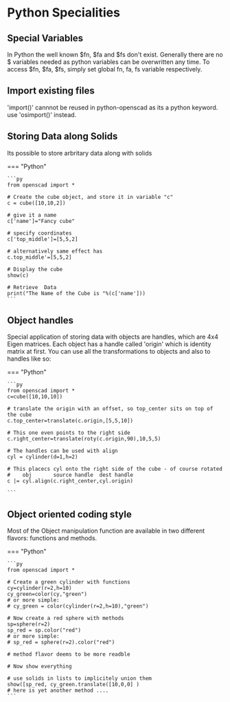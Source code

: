 # Python Specialities

## Special Variables

In Python the well known $fn, $fa  and $fs don't exist.
Generally there are no $ variables needed as python variables can be overwritten any time.
To access $fn, $fa, $fs, simply set global fn, fa, fs variable respectively.

## Import existing files

'import()' cannnot be reused in python-openscad as its a python keyword. use 'osimport()' instead.

## Storing Data along Solids

Its possible to store arbritary data along with solids

=== "Python"

    ```py
    from openscad import *

    # Create the cube object, and store it in variable "c"
    c = cube([10,10,2])

    # give it a name
    c['name']="Fancy cube"

    # specify coordinates
    c['top_middle']=[5,5,2]

    # alternatively same effect has
    c.top_middle'=[5,5,2]

    # Display the cube
    show(c)

    # Retrieve  Data
    print("The Name of the Cube is "%(c['name']))
    ```

## Object handles

Special application of storing data with objects are handles, which are 4x4 Eigen matrices.
Each object has a handle called 'origin' which is identity matrix at first. 
You can use all the transformations to objects and also to handles like so:


=== "Python"

    ```py
    from openscad import *
    c=cube([10,10,10])

    # translate the origin with an offset, so top_center sits on top of the cube
    c.top_center=translate(c.origin,[5,5,10])
    
    # This one even points to the right side
    c.right_center=translate(roty(c.origin,90),10,5,5)

    # The handles can be used with align
    cyl = cylinder(d=1,h=2)

    # This placecs cyl onto the right side of the cube - of course rotated
    #    obj       source handle  dest handle
    c |= cyl.align(c.right_center,cyl.origin)

    ```

## Object oriented coding style

Most of the Object manipulation function are available in two different flavors: functions and methods.

=== "Python"

    ```py
    from openscad import *

    # Create a green cylinder with functions
    cy=cylinder(r=2,h=10)
    cy_green=color(cy,"green")
    # or more simple:
    # cy_green = color(cylinder(r=2,h=10),"green")

    # Now create a red sphere with methods
    sp=sphere(r=2)
    sp_red = sp.color("red")
    # or more simple:
    # sp_red = sphere(r=2).color("red")
    
    # method flavor deems to be more readble 

    # Now show everything

    # use solids in lists to implicitely union them
    show([sp_red, cy_green.translate([10,0,0] )
    # here is yet another method ....
    ```




